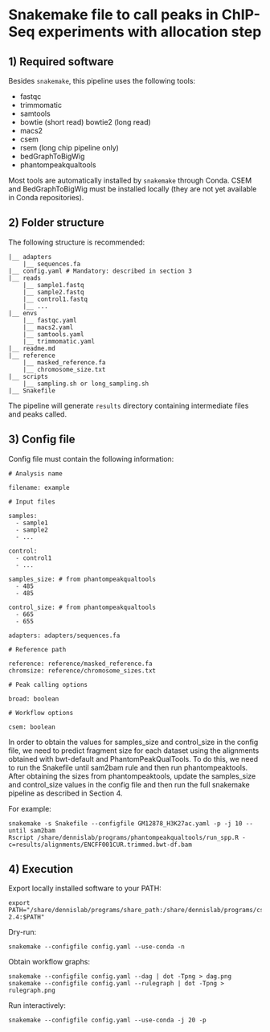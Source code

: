 # Snakemake file to call peaks in ChIP-Seq experiments with allocation step

## 1) Required software

Besides `snakemake`, this pipeline uses the following tools:
- fastqc
- trimmomatic
- samtools
- bowtie (short read) bowtie2 (long read) 
- macs2
- csem
- rsem (long chip pipeline only) 
- bedGraphToBigWig
- phantompeakqualtools

Most tools are automatically installed by `snakemake` through Conda. CSEM and BedGraphToBigWig must be installed locally (they are not yet available in Conda repositories). 

## 2) Folder structure

The following structure is recommended:

```
|__ adapters
    |__ sequences.fa 
|__ config.yaml # Mandatory: described in section 3
|__ reads 
    |__ sample1.fastq 
    |__ sample2.fastq
    |__ control1.fastq
    |__ ...
|__ envs
    |__ fastqc.yaml
    |__ macs2.yaml
    |__ samtools.yaml
    |__ trimmomatic.yaml
|__ readme.md
|__ reference
    |__ masked_reference.fa
    |__ chromosome_size.txt
|__ scripts
    |__ sampling.sh or long_sampling.sh
|__ Snakefile
```

The pipeline will generate `results` directory containing intermediate files and peaks called. 

## 3) Config file

Config file must contain the following information:

```
# Analysis name

filename: example

# Input files

samples:
  - sample1
  - sample2
  - ...

control:
  - control1
  - ...
  
samples_size: # from phantompeakqualtools
  - 485
  - 485

control_size: # from phantompeakqualtools
  - 665
  - 655

adapters: adapters/sequences.fa

# Reference path

reference: reference/masked_reference.fa
chromsize: reference/chromosome_sizes.txt

# Peak calling options

broad: boolean

# Workflow options

csem: boolean
```

In order to obtain the values for samples_size and control_size in the config file, we need to predict fragment size for each dataset using the alignments obtained with bwt-default and PhantomPeakQualTools. To do this, we need to run the Snakefile until sam2bam rule and then run phantompeaktools. After obtaining the sizes from phantompeaktools, update the samples_size and control_size values in the config file and then run the full snakemake pipeline as described in Section 4. 

For example:

```
snakemake -s Snakefile --configfile GM12878_H3K27ac.yaml -p -j 10 --until sam2bam
Rscript /share/dennislab/programs/phantompeakqualtools/run_spp.R -c=results/alignments/ENCFF001CUR.trimmed.bwt-df.bam
```

## 4) Execution

Export locally installed software to your PATH:
```
export PATH="/share/dennislab/programs/share_path:/share/dennislab/programs/csem-2.4:$PATH"
```

Dry-run:
```
snakemake --configfile config.yaml --use-conda -n
```

Obtain workflow graphs:
```
snakemake --configfile config.yaml --dag | dot -Tpng > dag.png 
snakemake --configfile config.yaml --rulegraph | dot -Tpng > rulegraph.png
```

Run interactively:
```
snakemake --configfile config.yaml --use-conda -j 20 -p
```

